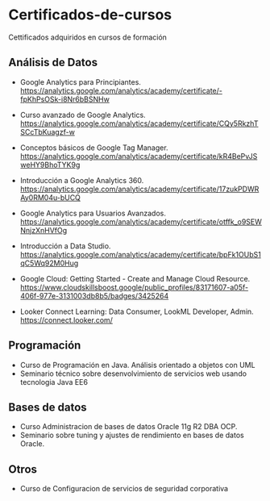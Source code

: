 # Certificados-de-cursos
 Cettificados adquiridos en cursos de formación

## Análisis de Datos
- Google Analytics para Principiantes. https://analytics.google.com/analytics/academy/certificate/-fpKhPsOSk-i8Nr6bBSNHw
- Curso avanzado de Google Analytics. https://analytics.google.com/analytics/academy/certificate/CQy5RkzhTSCcTbKuagzf-w
- Conceptos básicos de Google Tag Manager. https://analytics.google.com/analytics/academy/certificate/kR4BePvJSweHY9BhoTYK9g
- Introducción a Google Analytics 360. https://analytics.google.com/analytics/academy/certificate/17zukPDWRAy0RM04u-bUCQ
- Google Analytics para Usuarios Avanzados. https://analytics.google.com/analytics/academy/certificate/otffk_o9SEWNnjzXnHVfOg
- Introducción a Data Studio. https://analytics.google.com/analytics/academy/certificate/bpFk1OUbS1qC5Wq92M0Hug

- Google Cloud: Getting Started - Create and Manage Cloud Resource. https://www.cloudskillsboost.google/public_profiles/83171607-a05f-406f-977e-3131003db8b5/badges/3425264
- Looker Connect Learning: Data Consumer, LookML Developer, Admin. https://connect.looker.com/

## Programación
- Curso de Programación en Java. Análisis orientado a objetos con UML
- Seminario técnico sobre desenvolvimiento de servicios web usando tecnologia Java EE6

## Bases de datos
- Curso Administracion de bases de datos Oracle 11g R2 DBA OCP.
- Seminario sobre tuning y ajustes de rendimiento en bases de datos Oracle.

## Otros
- Curso de Configuracion de servicios de seguridad corporativa
